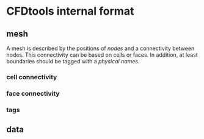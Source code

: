 # CFDtools internal format

## mesh

A mesh is described by the positions of *nodes* and a connectivity between nodes. This connectivity can be based on cells or faces. In addition, at least boundaries should be tagged with a _physical names_.

### cell connectivity

### face connectivity

### tags

## data
